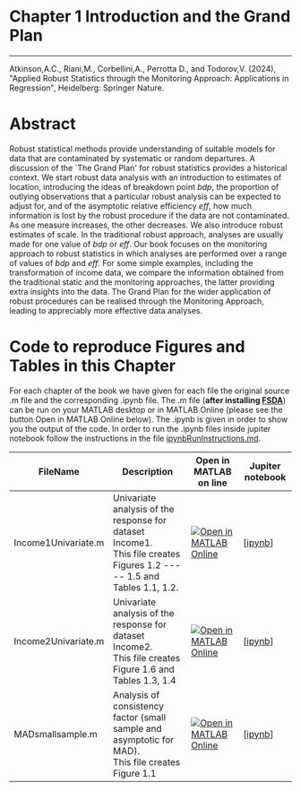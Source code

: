 # Chapter 1 Introduction and the Grand Plan


---
Atkinson,A.C., Riani,M., Corbellini,A., Perrotta D., and Todorov,V. (2024), "Applied Robust Statistics through the Monitoring Approach: 
Applications in Regression", Heidelberg: Springer Nature.

# Abstract

 Robust statistical methods  provide understanding of suitable models for data that are contaminated by systematic or random departures. A discussion of the `The Grand Plan' for robust statistics provides a historical context. We start robust data analysis with an introduction to estimates of location, introducing the ideas of breakdown point *bdp*, the proportion of outlying observations that a particular robust analysis can be expected to adjust for, and of the asymptotic relative efficiency *eff*, how much information is lost by the robust procedure if the data are not contaminated. As one measure increases, the other decreases. We also introduce robust estimates of scale. In the traditional robust approach, analyses are usually made for one value of *bdp* or *eff*.  Our book focuses on the monitoring approach to robust statistics in which analyses are performed over a range of values of $bdp$ and *eff*.  For some simple examples, including the transformation of income data, we compare the information obtained from the traditional static and the monitoring approaches, the latter providing extra insights into the data. The Grand Plan for the wider application  of robust procedures can be realised through the Monitoring Approach, leading to appreciably more effective  data analyses.



# Code to reproduce Figures and Tables in this Chapter


For each chapter of the book we have given for each file the original source .m file and the corresponding .ipynb file.
The .m file (**after installing [FSDA](https://www.mathworks.com/matlabcentral/fileexchange/72999-fsda)**) can be run on your MATLAB desktop or in MATLAB Online (please see the button Open in MATLAB Online below).
The .ipynb is given in order to show you the output of the code.
In order to run the .ipynb files inside jupiter notebook follow the instructions in the file [ipynbRunInstructions.md](../ipynbRunInstructions.md). 


| FileName | Description | Open in MATLAB on line | Jupiter notebook |  |---|---|---|---|  |Income1Univariate.m|Univariate analysis of the response for dataset Income1.<br/> This file creates Figures 1.2 ----- 1.5 and Tables 1.1, 1.2.|[![Open in MATLAB Online](https://www.mathworks.com/images/responsive/global/open-in-matlab-online.svg)](https://matlab.mathworks.com/open/github/v1?repo=UniprJRC/FigMonitoringBook&file=cap1//Income1Univariate.m)| [[ipynb](Income1Univariate.ipynb)]|Income2Univariate.m|Univariate analysis of the response for dataset Income2.<br/> This file creates Figure 1.6 and Tables 1.3, 1.4|[![Open in MATLAB Online](https://www.mathworks.com/images/responsive/global/open-in-matlab-online.svg)](https://matlab.mathworks.com/open/github/v1?repo=UniprJRC/FigMonitoringBook&file=cap1//Income2Univariate.m)| [[ipynb](Income2Univariate.ipynb)]|MADsmallsample.m|Analysis of consistency factor (small sample and asymptotic for MAD).<br/> This file creates Figure 1.1|[![Open in MATLAB Online](https://www.mathworks.com/images/responsive/global/open-in-matlab-online.svg)](https://matlab.mathworks.com/open/github/v1?repo=UniprJRC/FigMonitoringBook&file=cap1//MADsmallsample.m)| [[ipynb](MADsmallsample.ipynb)]